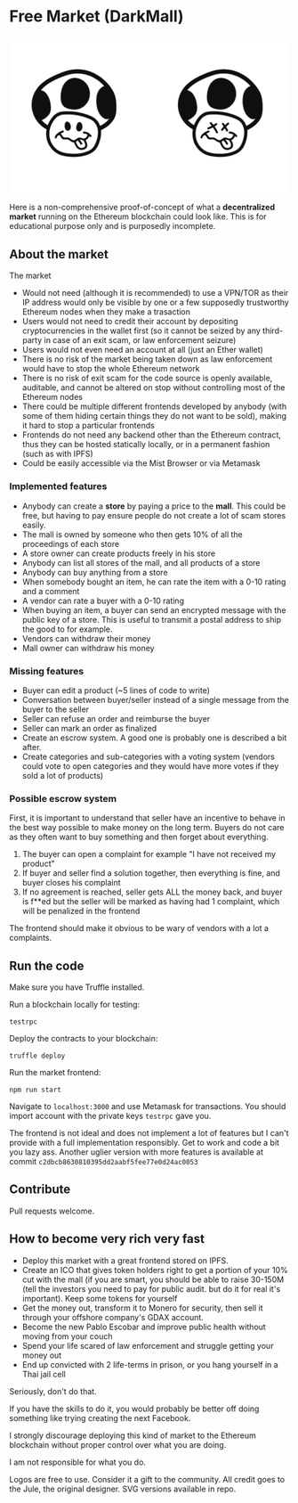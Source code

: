 # Free Market (DarkMall)

![Example logos](logos.png?raw=true "Example logos")

Here is a non-comprehensive proof-of-concept of what a **decentralized market** running on the Ethereum blockchain
could look like. This is for educational purpose only and is purposedly incomplete.

## About the market

The market

 - Would not need (although it is recommended) to use a VPN/TOR as their IP address would only be visible by one or a few supposedly trustworthy Ethereum nodes when they make a trasaction
 - Users would not need to credit their account by depositing cryptocurrencies in the wallet first (so it cannot be seized by any third-party in case of an exit scam, or law enforcement seizure)
 - Users would not even need an account at all (just an Ether wallet)
 - There is no risk of the market being taken down as law enforcement would have to stop the whole Ethereum network
 - There is no risk of exit scam for the code source is openly available, auditable, and cannot be altered on stop without controlling most of the Ethereum nodes
 - There could be multiple different frontends developed by anybody (with some of them hiding certain things they do not want to be sold), making it hard to stop a particular frontends
 - Frontends do not need any backend other than the Ethereum contract, thus they can be hosted statically locally, or in a permanent fashion (such as with IPFS)
 - Could be easily accessible via the Mist Browser or via Metamask
 
### Implemented features

 - Anybody can create a **store** by paying a price to the **mall**. This could be free, but having to pay ensure people do not create a lot of scam stores easily.
 - The mall is owned by someone who then gets 10% of all the proceedings of each store
 - A store owner can create products freely in his store
 - Anybody can list all stores of the mall, and all products of a store
 - Anybody can buy anything from a store
 - When somebody bought an item, he can rate the item with a 0-10 rating and a comment
 - A vendor can rate a buyer with a 0-10 rating
 - When buying an item, a buyer can send an encrypted message with the public key of a store. This is useful to transmit a postal address to ship the good to for example.
 - Vendors can withdraw their money
 - Mall owner can withdraw his money
 
### Missing features

 - Buyer can edit a product (~5 lines of code to write)
 - Conversation between buyer/seller instead of a single message from the buyer to the seller
 - Seller can refuse an order and reimburse the buyer
 - Seller can mark an order as finalized
 - Create an escrow system. A good one is probably one is described a bit after.
 - Create categories and sub-categories with a voting system (vendors could vote to open categories and they would have more votes if they sold a lot of products)
    

### Possible escrow system

First, it is important to understand that seller have an incentive to behave in the best way possible to make money on the long term.
Buyers do not care as they often want to buy something and then forget about everything.

1) The buyer can open a complaint for example "I have not received my product"
2) If buyer and seller find a solution together, then everything is fine, and buyer closes his complaint
3) If no agreement is reached, seller gets ALL the money back, and buyer is f**ed but the seller will be marked as having had 1 complaint, which will be penalized in the frontend

The frontend should make it obvious to be wary of vendors with a lot a complaints.
 
## Run the code

Make sure you have Truffle installed.

Run a blockchain locally for testing:

```
testrpc
```

Deploy the contracts to your blockchain:

```
truffle deploy
```

Run the market frontend:

```
npm run start
```

Navigate to `localhost:3000` and use Metamask for transactions. You should import account with the private keys `testrpc` gave you.

The frontend is not ideal and does not implement a lot of features but I can't provide with a full implementation responsibly. Get to work and code a bit you lazy ass.
Another uglier version with more features is available at commit `c2dbcb8630810395dd2aabf5fee77e0d24ac0053`

## Contribute

Pull requests welcome.

## How to become very rich very fast

 - Deploy this market with a great frontend stored on IPFS.
 - Create an ICO that gives token holders right to get a portion of your 10% cut with the mall (if you are smart, you should be able to raise 30-150M (tell the investors you need to pay for public audit. but do it for real it's important). Keep some tokens for yourself
 - Get the money out, transform it to Monero for security, then sell it through your offshore company's GDAX account.
 - Become the new Pablo Escobar and improve public health without moving from your couch
 - Spend your life scared of law enforcement and struggle getting your money out
 - End up convicted with 2 life-terms in prison, or you hang yourself in a Thai jail cell
 
Seriously, don't do that.

If you have the skills to do it, you would probably be better off doing something like trying creating the next Facebook.

I strongly discourage deploying this kind of market to the Ethereum blockchain without proper control over what you are doing.

I am not responsible for what you do.

Logos are free to use. Consider it a gift to the community. All credit goes to the Jule, the original designer. SVG versions available in repo.